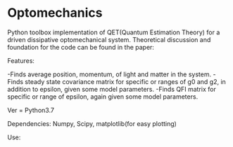 # Optomechanics

Python toolbox implementation of QET(Quantum Estimation Theory) for a driven dissipative optomechanical system. Theoretical discussion and foundation for the code can be found in the paper:

Features:

-Finds average position, momentum, of light and matter in the system.
-Finds steady state covariance matrix for specific or ranges of g0 and g2, in addition to epsilon, given some model parameters.
-Finds QFI matrix for specific or range of epsilon, again given some model parameters.

Ver = Python3.7

Dependencies: Numpy, Scipy, matplotlib(for easy plotting)

Use:
